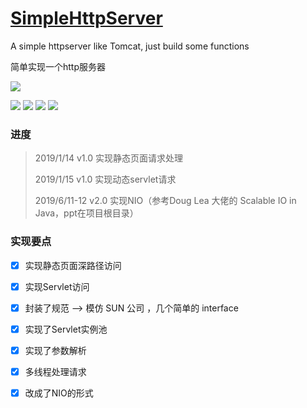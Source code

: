 # [SimpleHttpServer](https://github.com/ChenHaoHu/SimpleHttpServer)
A simple httpserver like Tomcat, just build some functions

简单实现一个http服务器



![](http://www.hcyang.top:8081/cat.svg) 



[![](https://img.shields.io/github/license/ChenHaoHu/SimpleHttpServer.svg)]([![](https://img.shields.io/github/forks/ChenHaoHu/SimpleHttpServer.svg)](https://github.com/ChenHaoHu/SimpleHttpServer)) [![](https://img.shields.io/github/stars/ChenHaoHu/SimpleHttpServer.svg)](https://github.com/ChenHaoHu/SimpleHttpServer) ![](https://img.shields.io/github/issues/ChenHaoHu/SimpleHttpServer.svg) ![](https://img.shields.io/badge/JAVA-PRO-red.svg) 





### 进度

> 2019/1/14 v1.0 实现静态页面请求处理
>
> 2019/1/15 v1.0 实现动态servlet请求
>
> 2019/6/11-12 v2.0 实现NIO（参考Doug Lea 大佬的 Scalable IO in Java，ppt在项目根目录）



### 实现要点

- [x] 实现静态页面深路径访问

- [x] 实现Servlet访问

- [x] 封装了规范  --> 模仿 SUN 公司 ，几个简单的 interface

- [x] 实现了Servlet实例池

- [x] 实现了参数解析

- [x] 多线程处理请求

- [x] 改成了NIO的形式
